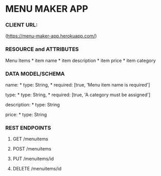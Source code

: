# MENU MAKER APP
### CLIENT URL:
(https://menu-maker-app.herokuapp.com/)

### RESOURCE and ATTRIBUTES
Menu Items
	* item name
	* item description
	* item price
	* item category

### DATA MODEL/SCHEMA
name: 
	* type: String,
	* required: [true, 'Menu item name is required']
	
type: 
	* type: String,
	* required: [true, 'A category must be assigned']

description: 
	* type: String

price: 
	* type: String



### REST ENDPOINTS
1. GET /menuitems

2. POST /menuitems

3. PUT /menuitems/id

4. DELETE /menuitems/id
